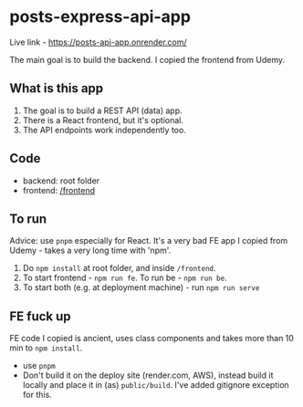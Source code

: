 # posts-express-api-app

Live link - https://posts-api-app.onrender.com/

The main goal is to build the backend. I copied the frontend from Udemy.

## What is this app

1. The goal is to build a REST API (data) app.
2. There is a React frontend, but it's optional.
3. The API endpoints work independently too.

## Code

- backend: root folder
- frontend: [/frontend](/frontend)

## To run

Advice: use `pnpm` especially for React. It's a very bad FE app I copied from Udemy - takes a very long time with 'npm'.

1. Do `npm install` at root folder, and inside `/frontend`.
2. To start frontend - `npm run fe`. To run be - `npm run be`.
3. To start both (e.g. at deployment machine) - run `npm run serve`

## FE fuck up

FE code I copied is ancient, uses class components and takes more than 10 min to `npm install`.

- use `pnpm`
- Don't build it on the deploy site (render.com, AWS), instead build it locally and place it in (as) `public/build`. I've added gitignore exception for this.
